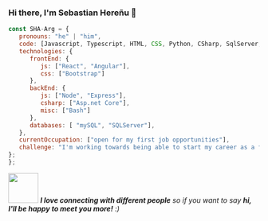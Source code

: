 ### Hi there, I'm Sebastian Hereñu 👋


```javascript
const SHA-Arg = {
   pronouns: "he" | "him",
   code: [Javascript, Typescript, HTML, CSS, Python, CSharp, SqlServer, Mysql],
   technologies: {
      frontEnd: {
         js: ["React", "Angular"],
         css: ["Bootstrap"]
      },
      backEnd: {         
         js: ["Node", "Express"],
         csharp: ["Asp.net Core"],
         misc: ["Bash"]
      },
      databases: [ "mySQL", "SQLServer"],      
   },
   currentOccupation: ["open for my first job opportunities"],
   challenge: "I'm working towards being able to start my career as a fullstack developer.",
};
};
```
<img src="https://media.giphy.com/media/LnQjpWaON8nhr21vNW/giphy.gif" width="60"> <em><b>I love connecting with different people</b> so if you want to say <b>hi, I'll be happy to meet you more!</b> :)</em>
